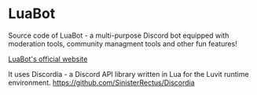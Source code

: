 # LuaBot
Source code of LuaBot - a multi-purpose Discord bot equipped with moderation tools, community managment tools and other fun features!


[LuaBot's official website](https://tenkotowsky.github.io/)


It uses Discordia - a Discord API library written in Lua for the Luvit runtime environment.
https://github.com/SinisterRectus/Discordia
